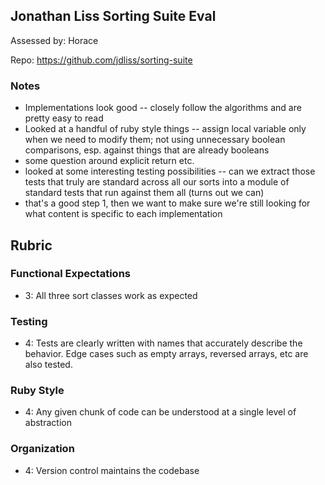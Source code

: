 ## Jonathan Liss Sorting Suite Eval

Assessed by: Horace

Repo: https://github.com/jdliss/sorting-suite

### Notes

* Implementations look good -- closely follow the algorithms and are pretty easy to read
* Looked at a handful of ruby style things -- assign local variable only when we need to
modify them; not using unnecessary boolean comparisons, esp. against things that are already booleans
* some question around explicit return etc.
* looked at some interesting testing possibilities -- can we extract those tests that truly are standard
across all our sorts into a module of standard tests that run against them all (turns out we can)
* that's a good step 1, then we want to make sure we're still looking for what content is
specific to each implementation

## Rubric

### Functional Expectations

* 3: All three sort classes work as expected

### Testing

* 4: Tests are clearly written with names that accurately describe the behavior. Edge cases
such as empty arrays, reversed arrays, etc are also tested.

### Ruby Style

* 4: Any given chunk of code can be understood at a single level of abstraction

### Organization

* 4: Version control maintains the codebase
